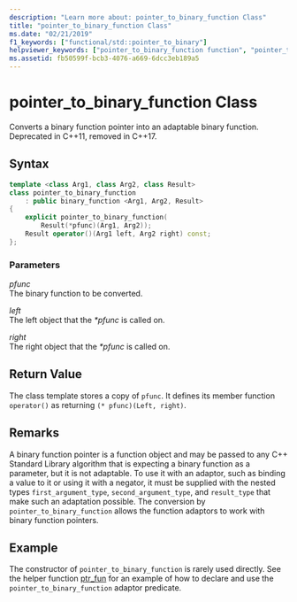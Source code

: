 ```yaml
---
description: "Learn more about: pointer_to_binary_function Class"
title: "pointer_to_binary_function Class"
ms.date: "02/21/2019"
f1_keywords: ["functional/std::pointer_to_binary"]
helpviewer_keywords: ["pointer_to_binary_function function", "pointer_to_binary_function class"]
ms.assetid: fb50599f-bcb3-4076-a669-6dcc3eb189a5
---
```

# pointer_to_binary_function Class

Converts a binary function pointer into an adaptable binary function. Deprecated in C++11, removed in C++17.

## Syntax

```cpp
template <class Arg1, class Arg2, class Result>
class pointer_to_binary_function
    : public binary_function <Arg1, Arg2, Result>
{
    explicit pointer_to_binary_function(
        Result(*pfunc)(Arg1, Arg2));
    Result operator()(Arg1 left, Arg2 right) const;
};
```

### Parameters

*pfunc*\
The binary function to be converted.

*left*\
The left object that the *\*pfunc* is called on.

*right*\
The right object that the *\*pfunc* is called on.

## Return Value

The class template stores a copy of `pfunc`. It defines its member function `operator()` as returning `(* pfunc)(Left, right)`.

## Remarks

A binary function pointer is a function object and may be passed to any C++ Standard Library algorithm that is expecting a binary function as a parameter, but it is not adaptable. To use it with an adaptor, such as binding a value to it or using it with a negator, it must be supplied with the nested types `first_argument_type`, `second_argument_type`, and `result_type` that make such an adaptation possible. The conversion by `pointer_to_binary_function` allows the function adaptors to work with binary function pointers.

## Example

The constructor of `pointer_to_binary_function` is rarely used directly. See the helper function [ptr_fun](../standard-library/functional-functions.md#ptr_fun) for an example of how to declare and use the `pointer_to_binary_function` adaptor predicate.
